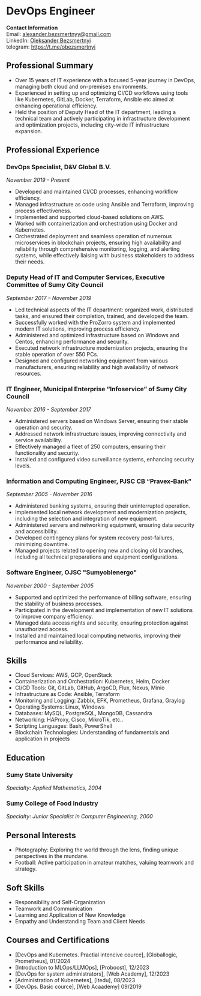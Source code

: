 # DevOps Engineer

**Contact Information**  
Email: alexander.bezsmertnyy@gmail.com  
LinkedIn: [Oleksander Bezsmertnyi](https://www.linkedin.com/in/oleksander-bezsmertnyi/)  
telegram: https://t.me/obezsmertnyi

## Professional Summary
- Over 15 years of IT experience with a focused 5-year journey in DevOps, managing both cloud and on-premises environments.
-  Experienced in setting up and optimizing CI/CD workflows using tools like Kubernetes, GitLab, Docker, Terraform, Ansible etc aimed at enhancing operational efficiency.
- Held the position of Deputy Head of the IT department, leading a technical team and actively participating in infrastructure development and optimization projects, including city-wide IT infrastructure expansion.
## Professional Experience
### DevOps Specialist, D&V Global B.V.
_November 2019 - Present_

- Developed and maintained CI/CD processes, enhancing workflow efficiency.
- Managed infrastructure as code using Ansible and Terraform, improving process effectiveness.
- Implemented and supported cloud-based solutions on AWS.
- Worked with containerization and orchestration using Docker and Kubernetes.
- Orchestrated deployment and seamless operation of numerous microservices in blockchain projects, ensuring high availability and reliability through comprehensive monitoring, logging, and alerting systems, while effectively liaising with business stakeholders to address their needs.

### Deputy Head of IT and Computer Services, Executive Committee of Sumy City Council
_September 2017 – November 2019_

- Led technical aspects of the IT department: organized work, distributed tasks, and ensured their completion, trained, and developed the team.
- Successfully worked with the ProZorro system and implemented modern IT solutions, improving process efficiency.
- Administered and optimized infrastructure based on Windows and Centos, enhancing performance and security.
- Executed network infrastructure modernization projects, ensuring the stable operation of over 550 PCs.
- Designed and configured networking equipment from various manufacturers, ensuring reliability and high availability of network resources.

### IT Engineer, Municipal Enterprise “Infoservice” of Sumy City Council
_November 2016 - September 2017_

- Administered servers based on Windows Server, ensuring their stable operation and security.
- Addressed network infrastructure issues, improving connectivity and service availability.
- Effectively managed a fleet of 250 computers, ensuring their functionality and security.
- Installed and configured video surveillance systems, enhancing security levels.

### Information and Computing Engineer, PJSC CB “Pravex-Bank”
_September 2005 - November 2016_

- Administered banking systems, ensuring their uninterrupted operation.
- Implemented local network development and modernization projects, including the selection and integration of new equipment.
- Administered servers and networking equipment, ensuring data security and accessibility.
- Developed contingency plans for system recovery post-failures, minimizing downtime.
- Managed projects related to opening new and closing old branches, including all technical preparations and equipment configurations.

### Software Engineer, OJSC "Sumyoblenergo"
_November 2000 - September 2005_
 - Supported and optimized the performance of billing software, ensuring the stability of business processes.
 - Participated in the development and implementation of new IT solutions to improve company efficiency.
 - Managed data access rights and security, ensuring protection against unauthorized access.
 - Installed and maintained local computing networks, improving their performance and reliability.

## Skills

- Cloud Services: AWS, GCP, OpenStack
- Containerization and Orchestration: Kubernetes, Helm, Docker
- CI/CD Tools: Git, GitLab, GitHub, ArgoCD, Flux, Nexus, Minio
- Infrastructure as Code: Ansible, Terraform
- Monitoring and Logging: Zabbix, EFK, Prometheus, Grafana, Graylog
- Operating Systems: Linux, Windows
- Databases: MySQL, PostgreSQL, MongoDB, Cassandra
- Networking: HAProxy, Cisco, MikroTik, etc..
- Scripting Languages: Bash, PowerShell
- Blockchain Technologies: Understanding of fundamentals and application in projects

## Education

### Sumy State University

_Specialty: Applied Mathematics, 2004_

### Sumy College of Food Industry

_Specialty: Junior Specialist in Computer Engineering, 2000_

## Personal Interests

- Photography: Exploring the world through the lens, finding unique perspectives in the mundane.
- Football: Active participation in amateur matches, valuing teamwork and strategy.

## Soft Skills

- Responsibility and Self-Organization
- Teamwork and Communication
- Learning and Application of New Knowledge
- Empathy and Understanding Team and Client Needs

## Courses and Certifications

 - [DevOps and Kubernetes. Practial intencive cource], [Globallogic, Prometheus], 01/2024
 - [Introduction to MLOps/LLMOps], [Proboost], 12/2023
 - [DevOps for system administrators], [Web Academy], 12/2023
 - [Administration of Kubernetes], [Itedu], 08/2023
 - [DevOps. Basic cource], [Web Acaademy] 09/2019
    

